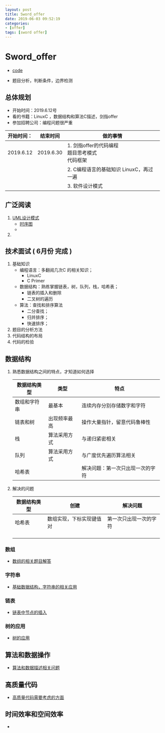 ```yaml
---
layout: post
title: Sword_offer
date: 2019-06-03 09:52:19
categories: 
- [offer]
tags: [sword offer]
---
```


# Sword_offer

+ [code](<https://github.com/quronghui/DataStructAndAlogrithmCode>)

+ 题目分析，判断条件，边界检测

## 总体规划 

+ 开始时间：2019.6.12号
+ 看的书籍：LinuxC ，数据结构和算法C描述，剑指offer
+ 参加招聘公司：编程问题很严重

| 开始时间： | 结束时间  | 做的事情                                               |
| ---------- | --------- | ------------------------------------------------------ |
| 2019.6.12  | 2019.6.30 | 1. 剑指offer的代码编程<br />题目思考模式<br />代码框架 |
|            |           | 2. C编程语言的基础知识 LinuxC，再过一遍                |
|            |           | 3. 软件设计模式                                        |



## 广泛阅读

1. [UML设计模式](https://design-patterns.readthedocs.io/zh_CN/latest/creational_patterns/creational.html)
   + [时序图](<https://www.jianshu.com/p/51318fefdcaa>)
   + 
2. 

## 技术面试 ( 6月份 完成 )

1. 基础知识
   + 编程语言：多翻阅几次C 的相关知识；
     + LinuxC
     + C Primer
   + 数据结构：熟练掌握链表，树，队列，栈，哈希表；
     + 链表的插入和删除
     + 二叉树的遍历
   + 算法：查找和排序算法
     + 二分查找；
     + 归并排序；
     + 快速排序；
2. 题目的分析方法
3. 代码结构的布局
4. 代码的检验

## 数据结构

1. 熟悉数据结构之间的特点，才知道如何选择

   

   | 数据结构类型 | 类型         | 特点                             |
   | ------------ | ------------ | -------------------------------- |
   | 数组和字符串 | 最基本       | 连续内存分别存储数字和字符       |
   | 链表和树     | 出现频率最高 | 操作大量指针，留意代码鲁棒性     |
   | 栈           | 算法采用方式 | 与递归紧密相关                   |
   | 队列         | 算法采用方式 | 与广度优先遍历算法相关           |
   | 哈希表       |              | 解决问题：第一次只出现一次的字符 |

2. 解决的问题

   

   | 数据结构类型 | 创建                     | 解决问题               |
   | ------------ | ------------------------ | ---------------------- |
   | 哈希表       | 数组实现，下标实现键值对 | 第一次只出现一次的字符 |
   |              |                          |                        |
   |              |                          |                        |
   |              |                          |                        |
   |              |                          |                        |

### 数组

+ [数组的相关题目解答](https://luckywater.top/2019/06/15/一维数组和二维数组的查找/)

### 字符串

+ [基础数据结构，字符串的相关应用]()

### 链表

+ [链表中节点的插入](https://luckywater.top/2019/06/15/单链表和双链表插入/#more)

### 树的应用

+ [ 树的应用](https://luckywater.top/2019/05/17/tree/)

## 算法和数据操作

+ [算法和数据描述相关问题](https://luckywater.top/2019/05/25/algorithm-design/)

## 高质量代码

+ [高质量代码需要考虑的方面]((https://luckywater.top/2019/06/26/高质量代码/#more))

## 时间效率和空间效率

+ 